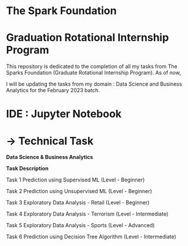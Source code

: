 # **The Spark Foundation**

# **Graduation Rotational Internship Program**

This repository is dedicated to the completion of all my tasks from The Sparks Foundation (Graduate Rotational Internship Program). 
As of now, 

I will be updating the tasks from my domain : Data Science and Business Analytics for the February 2023 batch.

# IDE : Jupyter Notebook
# -> Technical Task 
**Data Science & Business Analytics**

**Task	Description**

Task 1	Prediction using Supervised ML (Level - Beginner)

Task 2	Prediction using Unsupervised ML (Level - Beginner)

Task 3	Exploratory Data Analysis - Retail (Level - Beginner)

Task 4	Exploratory Data Analysis - Terrorism (Level - Intermediate)

Task 5	Exploratory Data Analysis - Sports (Level - Advanced)

Task 6	Prediction using Decision Tree Algorithm (Level - Intermediate)


